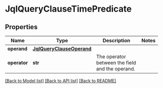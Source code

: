 # JqlQueryClauseTimePredicate

## Properties
Name | Type | Description | Notes
------------ | ------------- | ------------- | -------------
**operand** | [**JqlQueryClauseOperand**](JqlQueryClauseOperand.md) |  | 
**operator** | **str** | The operator between the field and the operand. | 

[[Back to Model list]](../README.md#documentation-for-models) [[Back to API list]](../README.md#documentation-for-api-endpoints) [[Back to README]](../README.md)

